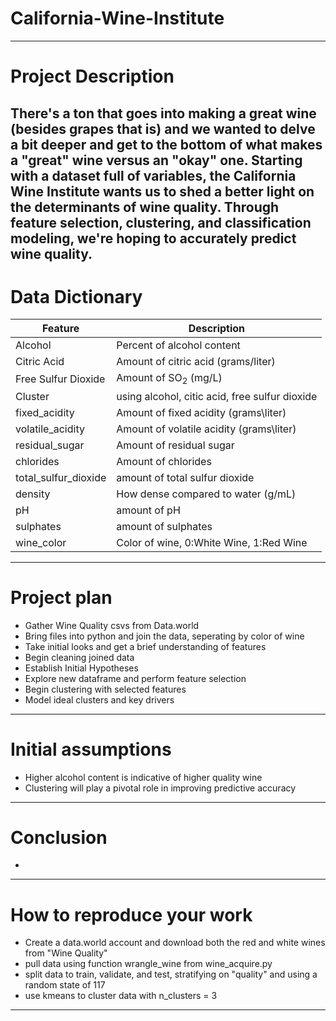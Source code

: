 # California-Wine-Institute
---

# Project Description

There's a ton that goes into making a great wine (besides grapes that is) and we wanted to delve a bit deeper and get to the bottom of what makes a "great" wine versus an "okay" one. Starting with a dataset full of variables, the California Wine Institute wants us to shed a better light on the determinants of wine quality. Through feature selection, clustering, and classification modeling, we're hoping to accurately predict wine quality. 
---

# Data Dictionary

|Feature|Description|
|-|-|
|Alcohol|Percent of alcohol content|
|Citric Acid|Amount of citric acid (grams/liter)|
|Free Sulfur Dioxide|Amount of SO$_2$ (mg/L)|
|Cluster|using alcohol, citic acid, free sulfur dioxide|
|fixed_acidity|Amount of fixed acidity (grams\liter)|
|volatile_acidity|Amount of volatile acidity (grams\liter)|
|residual_sugar|Amount of residual sugar|
|chlorides|Amount of chlorides|
|total_sulfur_dioxide|amount of total sulfur dioxide| 
|density|How dense compared to water (g/mL)|
|pH|amount of pH|
|sulphates|amount of sulphates|
|wine_color|Color of wine, 0:White Wine, 1:Red Wine|
---

# Project plan
- Gather Wine Quality csvs from Data.world
- Bring files into python and join the data, seperating by color of wine
- Take initial looks and get a brief understanding of features
- Begin cleaning joined data
- Establish Initial Hypotheses 
- Explore new dataframe and perform feature selection
- Begin clustering with selected features
- Model ideal clusters and key drivers
---

# Initial assumptions
- Higher alcohol content is indicative of higher quality wine
- Clustering will play a pivotal role in improving predictive accuracy
---

# Conclusion
- 
---

# How to reproduce your work
- Create a data.world account and download both the red and white wines from "Wine Quality"
- pull data using function wrangle_wine from wine_acquire.py
- split data to train, validate, and test, stratifying on "quality" and using a random state of 117
- use kmeans to cluster data with n_clusters = 3
---
